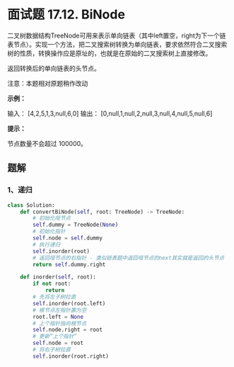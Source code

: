 # 面试题 17.12. BiNode

二叉树数据结构TreeNode可用来表示单向链表（其中left置空，right为下一个链表节点）。实现一个方法，把二叉搜索树转换为单向链表，要求依然符合二叉搜索树的性质，转换操作应是原址的，也就是在原始的二叉搜索树上直接修改。

返回转换后的单向链表的头节点。

注意：本题相对原题稍作改动

 

**示例：**

输入： [4,2,5,1,3,null,6,0]
输出： [0,null,1,null,2,null,3,null,4,null,5,null,6]

**提示：**

节点数量不会超过 100000。

## 题解

### 1、递归

```python
class Solution:
    def convertBiNode(self, root: TreeNode) -> TreeNode:
        # 初始化哑节点
        self.dummy = TreeNode(None)
        # 初始化指针
        self.node = self.dummy
        # 执行递归
        self.inorder(root)
        # 返回哑节点的右指针 - 类似链表题中返回哑节点的next其实就是返回的头节点
        return self.dummy.right

    def inorder(self, root):
        if not root:
            return 
        # 先将左子树拉直
        self.inorder(root.left)
        # 根节点左指针置为空
        root.left = None
        # 上个指针指向根节点
        self.node.right = root
        # 更新“上个指针”
        self.node = root
        # 将右子树拉直
        self.inorder(root.right)
```

